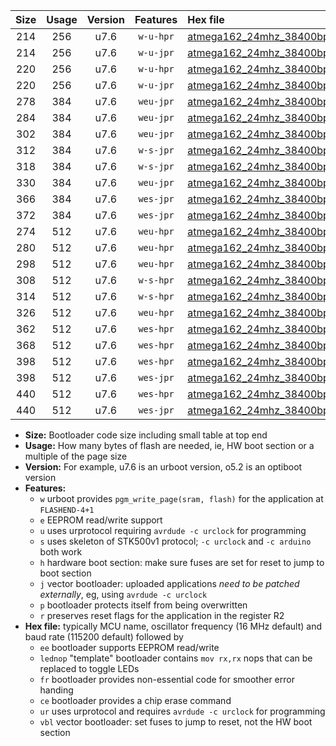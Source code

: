 |Size|Usage|Version|Features|Hex file|
|:-:|:-:|:-:|:-:|:--|
|214|256|u7.6|`w-u-hpr`|[atmega162_24mhz_38400bps_ur.hex](https://raw.githubusercontent.com/stefanrueger/urboot/main/bootloaders/atmega162/fcpu_24mhz/38400_bps/atmega162_24mhz_38400bps_ur.hex)|
|214|256|u7.6|`w-u-jpr`|[atmega162_24mhz_38400bps_ur_vbl.hex](https://raw.githubusercontent.com/stefanrueger/urboot/main/bootloaders/atmega162/fcpu_24mhz/38400_bps/atmega162_24mhz_38400bps_ur_vbl.hex)|
|220|256|u7.6|`w-u-hpr`|[atmega162_24mhz_38400bps_lednop_ur.hex](https://raw.githubusercontent.com/stefanrueger/urboot/main/bootloaders/atmega162/fcpu_24mhz/38400_bps/atmega162_24mhz_38400bps_lednop_ur.hex)|
|220|256|u7.6|`w-u-jpr`|[atmega162_24mhz_38400bps_lednop_ur_vbl.hex](https://raw.githubusercontent.com/stefanrueger/urboot/main/bootloaders/atmega162/fcpu_24mhz/38400_bps/atmega162_24mhz_38400bps_lednop_ur_vbl.hex)|
|278|384|u7.6|`weu-jpr`|[atmega162_24mhz_38400bps_ee_ur_vbl.hex](https://raw.githubusercontent.com/stefanrueger/urboot/main/bootloaders/atmega162/fcpu_24mhz/38400_bps/atmega162_24mhz_38400bps_ee_ur_vbl.hex)|
|284|384|u7.6|`weu-jpr`|[atmega162_24mhz_38400bps_ee_lednop_ur_vbl.hex](https://raw.githubusercontent.com/stefanrueger/urboot/main/bootloaders/atmega162/fcpu_24mhz/38400_bps/atmega162_24mhz_38400bps_ee_lednop_ur_vbl.hex)|
|302|384|u7.6|`weu-jpr`|[atmega162_24mhz_38400bps_ee_lednop_fr_ur_vbl.hex](https://raw.githubusercontent.com/stefanrueger/urboot/main/bootloaders/atmega162/fcpu_24mhz/38400_bps/atmega162_24mhz_38400bps_ee_lednop_fr_ur_vbl.hex)|
|312|384|u7.6|`w-s-jpr`|[atmega162_24mhz_38400bps_vbl.hex](https://raw.githubusercontent.com/stefanrueger/urboot/main/bootloaders/atmega162/fcpu_24mhz/38400_bps/atmega162_24mhz_38400bps_vbl.hex)|
|318|384|u7.6|`w-s-jpr`|[atmega162_24mhz_38400bps_lednop_vbl.hex](https://raw.githubusercontent.com/stefanrueger/urboot/main/bootloaders/atmega162/fcpu_24mhz/38400_bps/atmega162_24mhz_38400bps_lednop_vbl.hex)|
|330|384|u7.6|`weu-jpr`|[atmega162_24mhz_38400bps_ee_lednop_fr_ce_ur_vbl.hex](https://raw.githubusercontent.com/stefanrueger/urboot/main/bootloaders/atmega162/fcpu_24mhz/38400_bps/atmega162_24mhz_38400bps_ee_lednop_fr_ce_ur_vbl.hex)|
|366|384|u7.6|`wes-jpr`|[atmega162_24mhz_38400bps_ee_vbl.hex](https://raw.githubusercontent.com/stefanrueger/urboot/main/bootloaders/atmega162/fcpu_24mhz/38400_bps/atmega162_24mhz_38400bps_ee_vbl.hex)|
|372|384|u7.6|`wes-jpr`|[atmega162_24mhz_38400bps_ee_lednop_vbl.hex](https://raw.githubusercontent.com/stefanrueger/urboot/main/bootloaders/atmega162/fcpu_24mhz/38400_bps/atmega162_24mhz_38400bps_ee_lednop_vbl.hex)|
|274|512|u7.6|`weu-hpr`|[atmega162_24mhz_38400bps_ee_ur.hex](https://raw.githubusercontent.com/stefanrueger/urboot/main/bootloaders/atmega162/fcpu_24mhz/38400_bps/atmega162_24mhz_38400bps_ee_ur.hex)|
|280|512|u7.6|`weu-hpr`|[atmega162_24mhz_38400bps_ee_lednop_ur.hex](https://raw.githubusercontent.com/stefanrueger/urboot/main/bootloaders/atmega162/fcpu_24mhz/38400_bps/atmega162_24mhz_38400bps_ee_lednop_ur.hex)|
|298|512|u7.6|`weu-hpr`|[atmega162_24mhz_38400bps_ee_lednop_fr_ur.hex](https://raw.githubusercontent.com/stefanrueger/urboot/main/bootloaders/atmega162/fcpu_24mhz/38400_bps/atmega162_24mhz_38400bps_ee_lednop_fr_ur.hex)|
|308|512|u7.6|`w-s-hpr`|[atmega162_24mhz_38400bps.hex](https://raw.githubusercontent.com/stefanrueger/urboot/main/bootloaders/atmega162/fcpu_24mhz/38400_bps/atmega162_24mhz_38400bps.hex)|
|314|512|u7.6|`w-s-hpr`|[atmega162_24mhz_38400bps_lednop.hex](https://raw.githubusercontent.com/stefanrueger/urboot/main/bootloaders/atmega162/fcpu_24mhz/38400_bps/atmega162_24mhz_38400bps_lednop.hex)|
|326|512|u7.6|`weu-hpr`|[atmega162_24mhz_38400bps_ee_lednop_fr_ce_ur.hex](https://raw.githubusercontent.com/stefanrueger/urboot/main/bootloaders/atmega162/fcpu_24mhz/38400_bps/atmega162_24mhz_38400bps_ee_lednop_fr_ce_ur.hex)|
|362|512|u7.6|`wes-hpr`|[atmega162_24mhz_38400bps_ee.hex](https://raw.githubusercontent.com/stefanrueger/urboot/main/bootloaders/atmega162/fcpu_24mhz/38400_bps/atmega162_24mhz_38400bps_ee.hex)|
|368|512|u7.6|`wes-hpr`|[atmega162_24mhz_38400bps_ee_lednop.hex](https://raw.githubusercontent.com/stefanrueger/urboot/main/bootloaders/atmega162/fcpu_24mhz/38400_bps/atmega162_24mhz_38400bps_ee_lednop.hex)|
|398|512|u7.6|`wes-hpr`|[atmega162_24mhz_38400bps_ee_lednop_fr.hex](https://raw.githubusercontent.com/stefanrueger/urboot/main/bootloaders/atmega162/fcpu_24mhz/38400_bps/atmega162_24mhz_38400bps_ee_lednop_fr.hex)|
|398|512|u7.6|`wes-jpr`|[atmega162_24mhz_38400bps_ee_lednop_fr_vbl.hex](https://raw.githubusercontent.com/stefanrueger/urboot/main/bootloaders/atmega162/fcpu_24mhz/38400_bps/atmega162_24mhz_38400bps_ee_lednop_fr_vbl.hex)|
|440|512|u7.6|`wes-hpr`|[atmega162_24mhz_38400bps_ee_lednop_fr_ce.hex](https://raw.githubusercontent.com/stefanrueger/urboot/main/bootloaders/atmega162/fcpu_24mhz/38400_bps/atmega162_24mhz_38400bps_ee_lednop_fr_ce.hex)|
|440|512|u7.6|`wes-jpr`|[atmega162_24mhz_38400bps_ee_lednop_fr_ce_vbl.hex](https://raw.githubusercontent.com/stefanrueger/urboot/main/bootloaders/atmega162/fcpu_24mhz/38400_bps/atmega162_24mhz_38400bps_ee_lednop_fr_ce_vbl.hex)|

- **Size:** Bootloader code size including small table at top end
- **Usage:** How many bytes of flash are needed, ie, HW boot section or a multiple of the page size
- **Version:** For example, u7.6 is an urboot version, o5.2 is an optiboot version
- **Features:**
  + `w` urboot provides `pgm_write_page(sram, flash)` for the application at `FLASHEND-4+1`
  + `e` EEPROM read/write support
  + `u` uses urprotocol requiring `avrdude -c urclock` for programming
  + `s` uses skeleton of STK500v1 protocol; `-c urclock` and `-c arduino` both work
  + `h` hardware boot section: make sure fuses are set for reset to jump to boot section
  + `j` vector bootloader: uploaded applications *need to be patched externally*, eg, using `avrdude -c urclock`
  + `p` bootloader protects itself from being overwritten
  + `r` preserves reset flags for the application in the register R2
- **Hex file:** typically MCU name, oscillator frequency (16 MHz default) and baud rate (115200 default) followed by
  + `ee` bootloader supports EEPROM read/write
  + `lednop` "template" bootloader contains `mov rx,rx` nops that can be replaced to toggle LEDs
  + `fr` bootloader provides non-essential code for smoother error handing
  + `ce` bootloader provides a chip erase command
  + `ur` uses urprotocol and requires `avrdude -c urclock` for programming
  + `vbl` vector bootloader: set fuses to jump to reset, not the HW boot section
